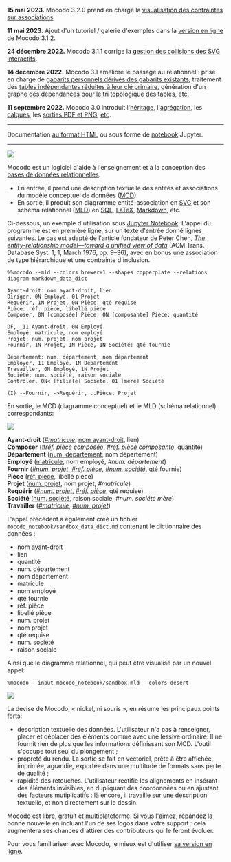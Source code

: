 **15 mai 2023.** Mocodo 3.2.0 prend en charge la [visualisation des contraintes sur associations](https://rawgit.com/laowantong/mocodo/master/doc/fr_refman.html#Visualisation-des-contraintes-sur-les-associations).

**11 mai 2023.** Ajout d'un tutoriel / galerie d'exemples dans la [version en ligne](https://www.mocodo.net) de Mocodo 3.1.2.

**24 décembre 2022.** Mocodo 3.1.1 corrige la [gestion des collisions des SVG interactifs](https://rawgit.com/laowantong/mocodo/master/doc/fr_refman.html#Éviter-qu'une-interaction-sur-un-SVG-ne-s'applique-à-un-autre).

**14 décembre 2022.** Mocodo 3.1 améliore le passage au relationnel : prise en charge de [gabarits personnels dérivés des gabarits existants](https://rawgit.com/laowantong/mocodo/master/doc/fr_refman.html#Dérivation-de-gabarits), traitement des [tables indépendantes réduites à leur clé primaire](https://rawgit.com/laowantong/mocodo/master/doc/fr_refman.html#Suppression-des-tables-indépendantes-réduites-à-leur-clé-primaire), génération d'un [graphe des dépendances](https://rawgit.com/laowantong/mocodo/master/doc/fr_refman.html#Graphe-des-dépendances) pour le tri topologique des tables, [etc](https://github.com/laowantong/mocodo/releases/tag/3.1.0).

**11 septembre 2022.** Mocodo 3.0 introduit l'[héritage](https://rawgit.com/laowantong/mocodo/master/doc/fr_refman.html#Héritage-(ou-spécialisation)), l'[agrégation](https://rawgit.com/laowantong/mocodo/master/doc/fr_refman.html#Agrégation-(ou-pseudo-entité)), les [calques](https://rawgit.com/laowantong/mocodo/master/doc/fr_refman.html#Héritage-(ou-spécialisation)), les [sorties PDF et PNG](https://rawgit.com/laowantong/mocodo/master/doc/fr_refman.html#Héritage-(ou-spécialisation)), [etc](https://github.com/laowantong/mocodo/releases/tag/3.0).

------

Documentation [au format HTML](https://rawgit.com/laowantong/mocodo/master/doc/fr_refman.html) ou sous forme de [notebook](doc/fr_refman.ipynb) Jupyter.

----

![](https://cdn.rawgit.com/laowantong/mocodo/master/logos/banner.svg)

Mocodo est un logiciel d'aide à l'enseignement et à la conception des [bases de données relationnelles](https://fr.wikipedia.org/wiki/Base_de_données_relationnelle).

- En entrée, il prend une description textuelle des entités et associations du modèle conceptuel de données ([MCD](https://fr.wikipedia.org/wiki/Modèle_entité-association)).
- En sortie, il produit son diagramme entité-association en [SVG](https://fr.wikipedia.org/wiki/Scalable_Vector_Graphics) et son schéma relationnel ([MLD](
https://fr.wikipedia.org/wiki/Merise_%28informatique%29#MLD_:_mod.C3.A8le_logique_des_donn.C3.A9es)) en [SQL](https://fr.wikipedia.org/wiki/Structured_Query_Language), [LaTeX](https://fr.wikipedia.org/wiki/LaTeX), [Markdown](https://fr.wikipedia.org/wiki/Markdown), etc.

Ci-dessous, un exemple d'utilisation sous [Jupyter Notebook](https://jupyter.org). L'appel du programme est en première ligne, sur un texte d'entrée donné lignes suivantes. Le cas est adapté de l'article fondateur de Peter Chen, [_The entity-relationship model—toward a unified view of data_](https://doi.org/10.1145/320434.320440) (ACM Trans. Database Syst. 1, 1, March 1976, pp. 9–36), avec en bonus une association de type hiérarchique et une contrainte d'inclusion.

```
%%mocodo --mld --colors brewer+1 --shapes copperplate --relations diagram markdown_data_dict

Ayant-droit: nom ayant-droit, lien
Diriger, 0N Employé, 01 Projet
Requérir, 1N Projet, 0N Pièce: qté requise
Pièce: réf. pièce, libellé pièce
Composer, 0N [composée] Pièce, 0N [composante] Pièce: quantité

DF, _11 Ayant-droit, 0N Employé
Employé: matricule, nom employé
Projet: num. projet, nom projet
Fournir, 1N Projet, 1N Pièce, 1N Société: qté fournie

Département: num. département, nom département
Employer, 11 Employé, 1N Département
Travailler, 0N Employé, 1N Projet
Société: num. société, raison sociale
Contrôler, 0N< [filiale] Société, 01 [mère] Société

(I) --Fournir, ->Requérir, ..Pièce, Projet
```

En sortie, le MCD (diagramme conceptuel) et le MLD (schéma relationnel) correspondants:

![](https://cdn.rawgit.com/laowantong/mocodo/master/doc/readme_1.png)

**Ayant-droit** (<ins>_#matricule_</ins>, <ins>nom ayant-droit</ins>, lien)<br>
**Composer** (<ins>_#réf. pièce composée_</ins>, <ins>_#réf. pièce composante_</ins>, quantité)<br>
**Département** (<ins>num. département</ins>, nom département)<br>
**Employé** (<ins>matricule</ins>, nom employé, _#num. département_)<br>
**Fournir** (<ins>_#num. projet_</ins>, <ins>_#réf. pièce_</ins>, <ins>_#num. société_</ins>, qté fournie)<br>
**Pièce** (<ins>réf. pièce</ins>, libellé pièce)<br>
**Projet** (<ins>num. projet</ins>, nom projet, _#matricule_)<br>
**Requérir** (<ins>_#num. projet_</ins>, <ins>_#réf. pièce_</ins>, qté requise)<br>
**Société** (<ins>num. société</ins>, raison sociale, _#num. société mère_)<br>
**Travailler** (<ins>_#matricule_</ins>, <ins>_#num. projet_</ins>)

L'appel précédent a également créé un fichier `mocodo_notebook/sandbox_data_dict.md` contenant le dictionnaire des données :

- nom ayant-droit
- lien
- quantité
- num. département
- nom département
- matricule
- nom employé
- qté fournie
- réf. pièce
- libellé pièce
- num. projet
- nom projet
- qté requise
- num. société
- raison sociale

Ainsi que le diagramme relationnel, qui peut être visualisé par un nouvel appel:

```
%mocodo --input mocodo_notebook/sandbox.mld --colors desert
```

![](https://cdn.rawgit.com/laowantong/mocodo/master/doc/readme_2.png)

La devise de Mocodo, « nickel, ni souris », en résume les principaux points forts:

- description textuelle des données. L'utilisateur n'a pas à renseigner, placer et déplacer des éléments comme avec une lessive ordinaire. Il ne fournit rien de plus que les informations définissant son MCD. L'outil s'occupe tout seul du plongement ;
- propreté du rendu. La sortie se fait en vectoriel, prête à être affichée, imprimée, agrandie, exportée dans une multitude de formats sans perte de qualité ;
- rapidité des retouches. L'utilisateur rectifie les alignements en insérant des éléments invisibles, en dupliquant des coordonnées ou en ajustant des facteurs mutiplicatifs : là encore, il travaille sur une description textuelle, et non directement sur le dessin.

Mocodo est libre, gratuit et multiplateforme. Si vous l'aimez, répandez la bonne nouvelle en incluant l'un de ses logos dans votre support : cela augmentera ses chances d'attirer des contributeurs qui le feront évoluer.

Pour vous familiariser avec Mocodo, le mieux est d'utiliser [sa version en ligne](https://www.mocodo.net).
